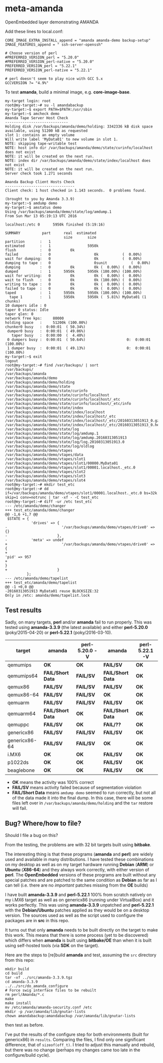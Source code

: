 # meta-amanda
OpenEmbedded layer demonstrating AMANDA

Add these lines to local.conf:

```
CORE_IMAGE_EXTRA_INSTALL_append = "amanda amanda-demo backup-setup"
IMAGE_FEATURES_append = " ssh-server-openssh"

# Choose version of perl
#PREFERRED_VERSION_perl = "5.20.0"
#PREFERRED_VERSION_perl-native = "5.20.0"
PREFERRED_VERSION_perl = "5.22.1"
PREFERRED_VERSION_perl-native = "5.22.1"

# perl doesn't seem to play nice with GCC 5.x
GCCVERSION ?= "4.9%"
```

To test **amanda**, build a minimal image, e.g. **core-image-base**.

```
my-target login: root
root@my-target:~# su -l amandabackup
my-target:~$ export PATH=$PATH:/usr/sbin
my-target:~$ amcheck demo
Amanda Tape Server Host Check
-----------------------------
Holding disk /var/backups/amanda/demo/holding: 3342336 kB disk space available, using 51200 kB as requested
slot 1: contains an empty volume
Will write label 'MyData01' to new volume in slot 1.
NOTE: skipping tape-writable test
NOTE: host info dir /var/backups/amanda/demo/state/curinfo/localhost does not exist
NOTE: it will be created on the next run.
NOTE: index dir /var/backups/amanda/demo/state/index/localhost does not exist
NOTE: it will be created on the next run.
Server check took 1.271 seconds

Amanda Backup Client Hosts Check
--------------------------------
Client check: 1 host checked in 1.143 seconds.  0 problems found.

(brought to you by Amanda 3.3.9)
my-target:~$ amdump demo
my-target:~$ amstatus demo
Using /var/backups/amanda/demo/state/log/amdump.1
From Sun Mar 13 05:19:13 UTC 2016

localhost:/etc 0      5950k finished (5:19:16)

SUMMARY          part      real  estimated
                           size       size
partition       :   1
estimated       :   1                 5950k
flush           :   0         0k
failed          :   0                    0k           (  0.00%)
wait for dumping:   0                    0k           (  0.00%)
dumping to tape :   0                    0sunit           (  0.00%)
dumping         :   0         0k         0k (  0.00%) (  0.00%)
dumped          :   1      5950k      5950k (100.00%) (100.00%)
wait for writing:   0         0k         0k (  0.00%) (  0.00%)
wait to flush   :   0         0k         0k (100.00%) (  0.00%)
writing to tape :   0         0k         0k (  0.00%) (  0.00%)
failed to tape  :   0         0k         0k (  0.00%) (  0.00%)
taped           :   1      5950k      5950k (100.00%) (100.00%)
  tape 1        :   1      5950k      5950k (  5.81%) MyData01 (1 chunks)
10 dumpers idle : 0
taper 0 status: Idle
taper qlen: 0
network free kps:     80000
holding space   :     51200k (100.00%)
chunker0 busy   :  0:00:01  ( 50.34%)
 dumper0 busy   :  0:00:01  ( 49.06%)
   taper busy   :  0:00:00  (  4.40%)
 0 dumpers busy :  0:00:01  ( 50.64%)                   0:  0:00:01  (100.00%)
 1 dumper busy  :  0:00:01  ( 49.13%)                   0:  0:00:01  (100.00%)
my-target:~$ exit
logout
root@my-target:~# find /var/backups/ | sort
/var/backups/
/var/backups/amanda
/var/backups/amanda/demo
/var/backups/amanda/demo/holding
/var/backups/amanda/demo/state
/var/backups/amanda/demo/state/curinfo
/var/backups/amanda/demo/state/curinfo/localhost
/var/backups/amanda/demo/state/curinfo/localhost/_etc
/var/backups/amanda/demo/state/curinfo/localhost/_etc/info
/var/backups/amanda/demo/state/index
/var/backups/amanda/demo/state/index/localhost
/var/backups/amanda/demo/state/index/localhost/_etc
/var/backups/amanda/demo/state/index/localhost/_etc/20160313051913_0.gz
/var/backups/amanda/demo/state/index/localhost/_etc/20160313051913_0.header
/var/backups/amanda/demo/state/log
/var/backups/amanda/demo/state/log/amdump.1
/var/backups/amanda/demo/state/log/amdump.20160313051913
/var/backups/amanda/demo/state/log/log.20160313051913.0
/var/backups/amanda/demo/state/log/oldlog
/var/backups/amanda/demo/vtapes
/var/backups/amanda/demo/vtapes/data
/var/backups/amanda/demo/vtapes/slot1
/var/backups/amanda/demo/vtapes/slot1/00000.MyData01
/var/backups/amanda/demo/vtapes/slot1/00001.localhost._etc.0
/var/backups/amanda/demo/vtapes/slot2
/var/backups/amanda/demo/vtapes/slot3
/var/backups/amanda/demo/vtapes/slot4
root@my-target:~# mkdir test_etc
root@my-target:~# dd if=/var/backups/amanda/demo/vtapes/slot1/00001.localhost._etc.0 bs=32k skip=1 conv=notrunc | tar -xf - -C test_etc
root@my-target:~# diff -ur /etc test_etc
--- /etc/amanda/demo/changer
+++ test_etc/amanda/demo/changer
@@ -1,6 +1,7 @@
 $STATE = {
            'drives' => {
-                         '/var/backups/amanda/demo/vtapes/drive0' => {}
-                       },
-           'meta' => undef
+                         '/var/backups/amanda/demo/vtapes/drive0' => {
+                                                                       'pid' => 957
+                                                                     }
+                       }
          };
--- /etc/amanda/demo/tapelist
+++ test_etc/amanda/demo/tapelist
@@ -1 +0,0 @@
-20160313051913 MyData01 reuse BLOCKSIZE:32
Only in /etc: amanda/demo/tapelist.lock

```

## Test results

Sadly, on many targets, **perl** and/or **amanda** fail to run properly.
This was tested using **amanda-3.3.9** (the latest available) and either
**perl-5.20.0** (poky/2015-04-20) or **perl-5.22.1** (poky/2016-03-10).

| target | **amanda** | **perl-5.20.0 -V** | **amanda** | **perl-5.22.1 -V** |
|--------|------------|--------------------|------------|--------------------|
| qemumips   | **OK**     | **OK**             | **FAIL/SV**   | **OK**             |
| qemumips64 | **FAIL/Short Data**   | **FAIL/SV**           | **FAIL/Short Data**   | **OK**             |
| qemux86    | **FAIL/SV**   | **FAIL/SV**           | **FAIL/SV**   | **OK**             |
| qemux86-64 | **FAIL/SV**   | **FAIL/SV**           | **OK**     | **OK**             |
| qemuarm    | **FAIL/SV**   | **FAIL/SV**           | **FAIL/SV**   | **OK**             |
| qemuarm64  | **FAIL/Short Data**   | **OK**             | **FAIL/Short Data**   | **OK**             |
| qemuppc    | **FAIL/SV**   | **OK**             | **FAIL/??**   | **OK**             |
| genericx86    | **FAIL/SV**   | **FAIL/SV**           | **FAIL/SV**   | **OK**             |
| genericx86-64    | **FAIL/SV**   | **FAIL/SV**           | **OK**   | **OK**             |
| i.MX6    | **OK**   | **OK**           | **FAIL/SV**   | **OK**             |
| p1022ds    | **OK**   | **OK**             | **FAIL/SV**   | **OK**             |
| beaglebone    | **OK**   | **OK**             | **FAIL/SV**   | **OK**             |

+ **OK** means the activity was 100% correct
+ **FAIL/SV** means activity failed because of segmentation violation
+ **FAIL/Short Data** means `amdump demo` seemed to run correctly, but not all of the data made it into the final dump.  In this case, there will be some files left over in `/var/backups/amanda/demo/holding` and the `tar` restore will fail.


## Bug?  Where/how to file?

Should I file a bug on this?

From the testing, the problems are with 32 bit targets built using **bitbake**.

The interesting thing is that these programs (**amanda** and **perl**) are widely used and available in many distributions.  I have tested these combinations on my desktop as well as on my target hardware running **Debian** (**ARM**) or **Ubuntu**
(**X86-64**) and they always work correctly, with either version of **perl**.  The **OpenEmbedded** versions of these programs are built without any special patches and are patched to the same condition as **Debian** as far as I can tell (i.e. there are no *important* patches missing from the **OE** builds)

I have built **amanda-3.3.9** and **perl-5.22.1** 100% from scratch natively on my i.MX6 target as well as on genericx86 (running under VirtualBox) and it works perfectly.  This was using **amanda-3.3.9** unpatched and **perl-5.22.1** with the **Debian/Ubuntu** patches applied as they would be on a desktop version.  The sources used as well as the script used to configure the packages are in **src** in this repo.

It turns out that only **amanda** needs to be built directly on the target to make this work.  This means that there is some process (yet to be discovered) which differs when **amanda** is built using **bitbake/OE** than when it is built using self-hosted tools (via **SDK** on the target).

Here are the steps to [re]build **amanda** and test, assuming the `src` directory from this repo:
```
mkdir build
cd build
tar -xf ../src/amanda-3.3.9.tgz
cd amanda-3.3.9
../../src/do_amanda_configure
# Force swig interface files to be rebuilt
rm perl/Amanda/*.c
make
make install
mv /etc/amanda/amanda-security.conf /etc
mkdir -p /var/amanda/lib/gnutar-lists
chown amandabackup:amandabackup /var/amanda/lib/gnutar-lists
```
then test as before.

I've put the results of the configure step for both environments (built for genericx86) in `results`.  Comparing the files, I find only one significant difference, that of `sizeof(off_t)`.  I tried to adjust this manually and rebuild, but there was no change (perhaps my changes came too late in the configure/build cycle).
